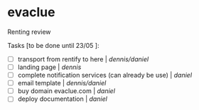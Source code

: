 # evaclue
Renting review

Tasks [to be done until 23/05 ]:
- [ ] transport from rentify to here | *dennis/daniel*
- [ ] landing page | *dennis*
- [ ] complete notification services (can already be use) | *daniel*
- [ ] email template | *dennis/daniel*
- [ ] buy domain evaclue.com | *daniel*
- [ ] deploy documentation | *daniel*
